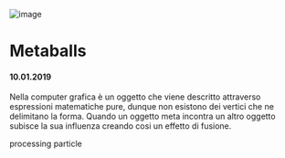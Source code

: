 ![image](https://github.com/KeremTurkyilmaz/TypeMistmatchSketch/blob/master/Metaballs/image/Metaballs.png)

# Metaballs
#### 10.01.2019

Nella computer grafica è un oggetto che viene descritto attraverso espressioni matematiche pure, dunque non esistono dei vertici che ne delimitano la forma. Quando un oggetto meta incontra un altro oggetto subisce la sua influenza creando cosi un effetto di fusione.

processing particle
